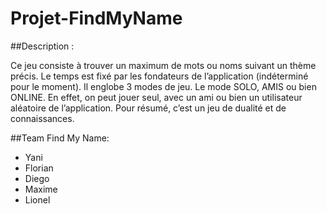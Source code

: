 # Projet-FindMyName

##Description :

Ce jeu consiste à trouver un maximum de mots ou noms suivant un thème précis. Le temps est fixé par les fondateurs de l’application (indéterminé pour le moment). Il englobe 3 modes de jeu. Le mode SOLO, AMIS ou bien ONLINE. En effet, on peut jouer seul, avec un ami ou bien un utilisateur aléatoire de l’application. Pour résumé, c’est un jeu de dualité et de connaissances.

##Team Find My Name:
- Yani
- Florian
- Diego
- Maxime
- Lionel
